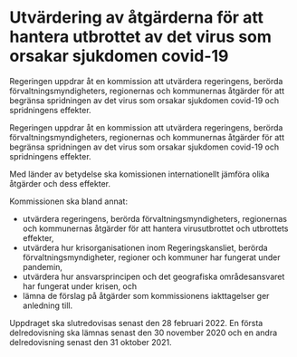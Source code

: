 # Utvärdering av åtgärderna för att hantera utbrottet av det virus som orsakar sjukdomen covid-19

Regeringen uppdrar åt en kommission att utvärdera regeringens, berörda förvaltningsmyndigheters, regionernas och kommunernas åtgärder för att begränsa spridningen av det virus som orsakar sjukdomen covid-19 och spridningens effekter.

Regeringen uppdrar åt en kommission att utvärdera regeringens, berörda förvaltningsmyndigheters, regionernas och kommunernas åtgärder för att begränsa spridningen av det virus som orsakar sjukdomen covid-19 och spridningens effekter.

Med länder av betydelse ska komissionen internationellt jämföra olika åtgärder och dess effekter.

Kommissionen ska bland annat:

* utvärdera regeringens, berörda förvaltningsmyndigheters, regionernas och kommunernas åtgärder för att hantera virusutbrottet och utbrottets effekter,
* utvärdera hur krisorganisationen inom Regeringskansliet, berörda förvaltningsmyndigheter, regioner och kommuner har fungerat under
pandemin,
* utvärdera hur ansvarsprincipen och det geografiska områdesansvaret har fungerat under krisen, och
* lämna de förslag på åtgärder som kommissionens iakttagelser ger anledning till.

Uppdraget ska slutredovisas senast den 28 februari 2022. En första delredovisning ska lämnas senast den 30 november 2020 och en andra delredovisning senast den 31 oktober 2021.
